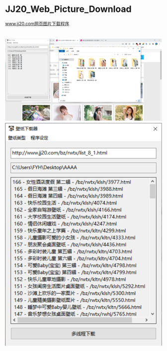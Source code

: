 # JJ20_Web_Picture_Download
www.jj20.com网页图片下载程序

<h1 align="center">
	<img src="test1.png" alt="">
	<img src="test2.png" alt="">
	<br>
</h1>

